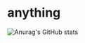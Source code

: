 # anything


![Anurag's GitHub stats](https://github-readme-stats.vercel.app/api?username=uuaau&show_icons=true&theme=radical)